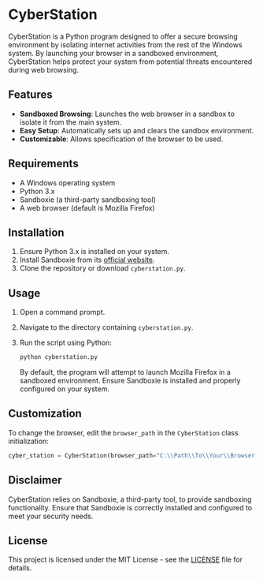 # CyberStation

CyberStation is a Python program designed to offer a secure browsing environment by isolating internet activities from the rest of the Windows system. By launching your browser in a sandboxed environment, CyberStation helps protect your system from potential threats encountered during web browsing.

## Features

- **Sandboxed Browsing**: Launches the web browser in a sandbox to isolate it from the main system.
- **Easy Setup**: Automatically sets up and clears the sandbox environment.
- **Customizable**: Allows specification of the browser to be used.

## Requirements

- A Windows operating system
- Python 3.x
- Sandboxie (a third-party sandboxing tool)
- A web browser (default is Mozilla Firefox)

## Installation

1. Ensure Python 3.x is installed on your system.
2. Install Sandboxie from its [official website](https://sandboxie-plus.com/).
3. Clone the repository or download `cyberstation.py`.

## Usage

1. Open a command prompt.
2. Navigate to the directory containing `cyberstation.py`.
3. Run the script using Python:

   ```bash
   python cyberstation.py
   ```

   By default, the program will attempt to launch Mozilla Firefox in a sandboxed environment. Ensure Sandboxie is installed and properly configured on your system.

## Customization

To change the browser, edit the `browser_path` in the `CyberStation` class initialization:

```python
cyber_station = CyberStation(browser_path="C:\\Path\\To\\Your\\Browser.exe")
```

## Disclaimer

CyberStation relies on Sandboxie, a third-party tool, to provide sandboxing functionality. Ensure that Sandboxie is correctly installed and configured to meet your security needs.

## License

This project is licensed under the MIT License - see the [LICENSE](LICENSE) file for details.